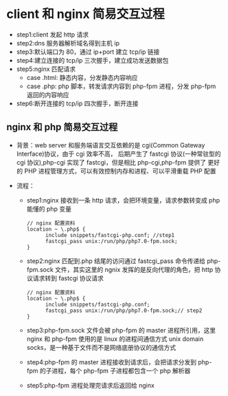# client 和 nginx 简易交互过程

- step1:client 发起 http 请求
- step2:dns 服务器解析域名得到主机 ip
- step3:默认端口为 80，通过 ip+port 建立 tcp/ip 链接
- step4:建立连接的 tcp/ip 三次握手，建立成功发送数据包
- step5:nginx 匹配请求
  - case .html: 静态内容，分发静态内容响应
  - case .php: php 脚本，转发请求内容到 php-fpm 进程，分发 php-fpm 返回的内容响应
- step6:断开连接的 tcp/ip 四次握手，断开连接

## nginx 和 php 简易交互过程

- 背景：web server 和服务端语言交互依赖的是 cgi(Common Gateway Interface)协议，由于 cgi 效率不高，
  后期产生了 fastcgi 协议(一种常驻型的 cgi 协议),php-cgi 实现了 fastcgi，但是相比 php-cgi,php-fpm 提供了
  更好的 PHP 进程管理方式，可以有效控制内存和进程、可以平滑重载 PHP 配置
- 流程：

  - step1:nginx 接收到一条 http 请求，会把环境变量，请求参数转变成 php 能懂的 php 变量

    ```cinfig
    // nginx 配置资料
    location ~ \.php$ {
          include snippets/fastcgi-php.conf; //step1
          fastcgi_pass unix:/run/php/php7.0-fpm.sock;
    }
    ```

  - step2:nginx 匹配到.php 结尾的访问通过 fastcgi_pass 命令传递给 php-fpm.sock 文件，其实这里的 ngnix 发挥的是反向代理的角色，把 http 协议请求转到 fastcgi 协议请求

    ```config
    // nginx 配置资料
    location ~ \.php$ {
          include snippets/fastcgi-php.conf;
          fastcgi_pass unix:/run/php/php7.0-fpm.sock;// step2
    }
    ```

  - step3:php-fpm.sock 文件会被 php-fpm 的 master 进程所引用，这里 nginx 和 php-fpm 使用的是
    linux 的进程间通信方式 unix domain socks，是一种基于文件而不是网络底册协议的通信方式
  - step4:php-fpm 的 master 进程接收到请求后，会把请求分发到 php-fpm 的子进程，每个 php-fpm
    子进程都包含一个 php 解析器
  - step5:php-fpm 进程处理完请求后返回给 nginx
